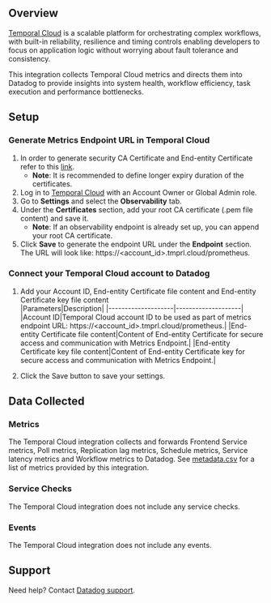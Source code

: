 ## Overview

[Temporal Cloud][1] is a scalable platform for orchestrating complex workflows, with built-in reliability, resilience and timing controls enabling developers to focus on application logic without worrying about fault tolerance and consistency.


This integration collects Temporal Cloud metrics and directs them into Datadog to provide insights into system health, workflow efficiency, task execution and performance bottlenecks.

## Setup

### Generate Metrics Endpoint URL in Temporal Cloud

1. In order to generate security CA Certificate and End-entity Certificate refer to this [link][2].
    - **Note**: It is recommended to define longer expiry duration of the certificates.
2. Log in to [Temporal Cloud][3] with an Account Owner or Global Admin role.
3. Go to **Settings** and select the **Observability** tab.
4. Under the **Certificates** section, add your root CA certificate (.pem file content) and save it.
    - **Note**: If an observability endpoint is already set up, you can append your root CA certificate.
5. Click **Save** to generate the endpoint URL under the **Endpoint** section. The URL will look like: https://<account_id>.tmprl.cloud/prometheus.


### Connect your Temporal Cloud account to Datadog

1. Add your Account ID, End-entity Certificate file content and End-entity Certificate key file content    
    |Parameters|Description|
    |--------------------|--------------------|
    |Account ID|Temporal Cloud account ID to be used as part of metrics endpoint URL: https://<account_id>.tmprl.cloud/prometheus.|
    |End-entity Certificate file content|Content of End-entity Certificate for secure access and communication with Metrics Endpoint.|
    |End-entity Certificate key file content|Content of End-entity Certificate key for secure access and communication with Metrics Endpoint.|

2. Click the Save button to save your settings.


## Data Collected

### Metrics

The Temporal Cloud integration collects and forwards Frontend Service metrics, Poll metrics, Replication lag metrics, Schedule metrics, Service latency metrics and Workflow metrics to Datadog. See [metadata.csv][4] for a list of metrics provided by this integration.


### Service Checks

The Temporal Cloud integration does not include any service checks.

### Events

The Temporal Cloud integration does not include any events.

## Support

Need help? Contact [Datadog support][5].

[1]: https://temporal.io/cloud/
[2]: https://docs.temporal.io/cloud/certificates#use-certstrap/
[3]: https://cloud.temporal.io/
[4]: https://github.com/DataDog/integrations-core/blob/master/temporal_cloud/metadata.csv
[5]: https://docs.datadoghq.com/help/
